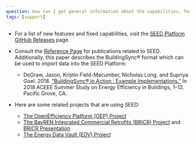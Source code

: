 ```yaml
---
question: How can I get general information about the capabilities, features, and active development of SEED?
tags: [support]
---
```


- For a list of new features and fixed capabilities, visit the [SEED Platform GitHub Releases](https://github.com/SEED-platform/seed/releases) page.

- Consult the [Reference Page](../../references.md) for publications related to SEED. Additionally, this paper describes the BuildingSync® format which can be used to import data into the SEED Platform:

  - DeGraw, Jason, Kristin Field-Macumber, Nicholas Long, and Supriya Goel. 2018. [“BuildingSync® in Action : Example Implementations.”](https://buildingsync.net/documents/DeGraw-ACEEE-BuildingSync-in-Action.pdf) In 2018 ACEEE Summer Study on Energy Efficiency in Buildings, 1–12. Pacific Grove, CA.

- Here are some related projects that are using SEED:
  - [The OpenEfficiency Platform (OEP) Project](http://psdconsulting.com/openefficiency-platform/)
  - [The BayREN Integrated Commercial Retrofits (BRICR) Project](https://aceee.org/files/proceedings/2018/#/paper/event-data/p110) and [BRICR Presentation](https://www.energy.gov/sites/prod/files/2018/05/f52/24293_Hooper_050318-900.pdf)
  - [The Energy Data Vault (EDV) Project](https://www.energy.gov/eere/buildings/energy-data-vault)
